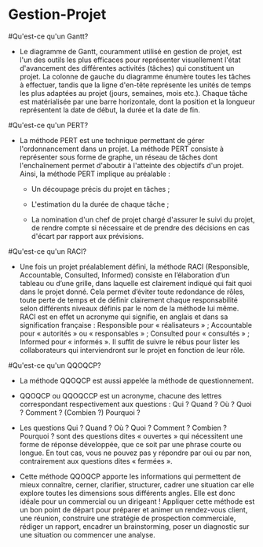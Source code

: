 # Gestion-Projet


#Qu'est-ce qu'un Gantt?

- Le diagramme de Gantt, couramment utilisé en gestion de projet, est l'un des outils les plus efficaces pour représenter visuellement l'état d'avancement des différentes activités (tâches) qui constituent un projet. La colonne de gauche du diagramme énumère toutes les tâches à effectuer, tandis que la ligne d'en-tête représente les unités de temps les plus adaptées au projet (jours, semaines, mois etc.). Chaque tâche est matérialisée par une barre horizontale, dont la position et la longueur représentent la date de début, la durée et la date de fin.

#Qu'est-ce qu'un PERT?

- La méthode PERT est une technique permettant de gérer l'ordonnancement dans un projet. La méthode PERT consiste à représenter sous forme   de graphe, un réseau de tâches dont l'enchaînement permet d'aboutir à l'atteinte des objectifs d'un projet. Ainsi, la méthode PERT    implique au préalable :


   - Un découpage précis du projet en tâches ;
   
   - L'estimation du la durée de chaque tâche ;

   - La nomination d'un chef de projet chargé d'assurer le suivi du projet, de rendre compte si nécessaire et de prendre des décisions en      cas d'écart par rapport aux prévisions.
   
#Qu'est-ce qu'un RACI?

- Une fois un projet préalablement défini, la méthode RACI (Responsible, Accountable, Consulted, Informed) consiste en l’élaboration d’un tableau ou d’une grille, dans laquelle est clairement indiqué qui fait quoi dans le projet donné. Cela permet d’éviter toute redondance de rôles, toute perte de temps et de définir clairement chaque responsabilité selon différents niveaux définis par le nom de la méthode lui même. RACI est en effet un acronyme qui signifie, en anglais et dans sa signification française : Responsible pour « réalisateurs » ; Accountable pour « autorités » ou « responsables » ; Consulted pour « consultés » ; Informed pour « informés ». Il suffit de suivre le rébus pour lister les collaborateurs qui interviendront sur le projet en fonction de leur rôle.

#Qu'est-ce qu'un QQOQCP?

- La méthode QQOQCP est aussi appelée la méthode de questionnement.


- QQOQCP ou QQOQCCP est un acronyme, chacune des lettres correspondant respectivement aux questions :  Qui ? Quand ? Où ? Quoi ? Comment   ? (Combien ?) Pourquoi ?

- Les questions Qui ? Quand ? Où ? Quoi ? Comment ? Combien ? Pourquoi ? sont des questions dites « ouvertes » qui nécessitent une forme de réponse développée, que ce soit par une phrase courte ou longue. En tout cas, vous ne pouvez pas y répondre par oui ou par non, contrairement aux questions dites « fermées ».



- Cette méthode QQOQCP apporte les informations qui permettent de mieux connaître, cerner, clarifier, structurer, cadrer une situation car elle explore toutes les dimensions sous différents angles.  Elle est donc idéale pour un commercial ou un dirigeant ! Appliquer cette méthode est un bon point de départ pour préparer et animer un rendez-vous client, une réunion,  construire une stratégie de prospection commerciale, rédiger un rapport, encadrer un brainstorming, poser un diagnostic sur une situation ou commencer une analyse.

